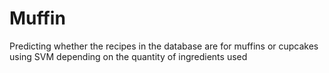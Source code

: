 # Muffin

Predicting whether the recipes in the database are for muffins or cupcakes using SVM depending on the quantity of ingredients used 
